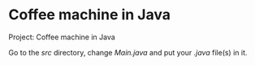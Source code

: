 # Coffee machine in Java

Project: Coffee machine in Java

Go to the *src* directory, change *Main.java* and put your *.java* file(s) in it.
